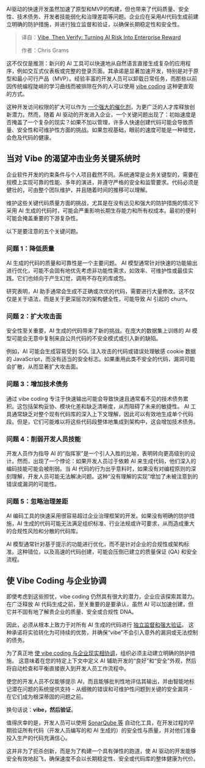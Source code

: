 
<!--
title: 先感知，再验证：将人工智能风险转化为企业回报
cover: https://cdn.thenewstack.io/media/2025/06/b5b09e77-vibe-then-verify.jpg
summary: AI驱动的快速开发虽然加速了原型和MVP的构建，但也带来了代码质量、安全性、技术债务、开发者技能弱化和治理差距等问题。企业应在采用AI代码生成前建立明确的防护措施，并进行独立监督和验证，以确保长期稳定性和安全性。
-->

AI驱动的快速开发虽然加速了原型和MVP的构建，但也带来了代码质量、安全性、技术债务、开发者技能弱化和治理差距等问题。企业应在采用AI代码生成前建立明确的防护措施，并进行独立监督和验证，以确保长期稳定性和安全性。

> 译自：[Vibe, Then Verify: Turning AI Risk Into Enterprise Reward](https://thenewstack.io/vibe-then-verify-turning-ai-risk-into-enterprise-reward/)
> 
> 作者：Chris Grams

这不仅仅是推测：新兴的 AI 工具可以快速地从自然语言直接生成复杂的应用程序，例如交互式仪表板或完整的登录页面。其承诺是显著加速开发，特别是对于原型和最小可行产品（MVP）。经验丰富的开发人员可以卸载日常任务，而那些以前因传统编程陡峭的学习曲线而被排除在外的人可以使用 [vibe coding](https://thenewstack.io/vibe-coding-fad-future-or-folly) 这种更直观的方式。

这种开发访问权限的扩大可以作为 [一个强大的催化剂](https://thenewstack.io/vibe-coding-is-here-how-ai-is-reshaping-the-software-developer-profession)，为更广泛的人才库释放创新潜力。然而，随着 AI 驱动的开发进入企业，一个关键问题出现了：初始速度是否掩盖了一个复杂的现实？如果不加以管理，许多人快速创建代码可能会导致质量、安全性和可维护性方面的挑战。如果忽视基础，眼前的速度可能是一种错觉，会危及代码的健康。

## 当对 Vibe 的渴望冲击业务关键系统时

企业软件开发的约束条件与个人项目截然不同。系统通常是业务关键型的，需要在规模上实现可靠的性能、多年的演进，并遵守严格的安全和监管要求。代码必须是健壮的，可由整个团队维护，并且随着时间的推移可以理解。

维护这些关键代码质量方面的挑战，尤其是在没有远见和强大的防护措施的情况下采用 AI 生成的代码时，可能会严重影响长期生存能力和所有权成本。最初的便利可能会掩盖重要的下游复杂性。

以下是要注意的五个关键问题。

### 问题 1：降低质量

AI 生成的代码的质量和可靠性是一个主要问题。 AI 模型通常针对快速的功能输出进行优化，可能不会固有地优先考虑非功能性需求，如效率、可维护性或最佳实践。它们也倾向于产生幻觉，调用不存在的库或包。

研究表明，AI 助手通常会生成不正确或次优的代码，需要进行大量修改。这不仅仅是关于语法，而是关于更深层次的架构健全性，可能导致 AI 引起的 churn。

### 问题 2：扩大攻击面

安全性至关重要，AI 生成的代码带来了新的挑战。在庞大的数据集上训练的 AI 模型可能会无意中复制来自公共代码的不安全模式或引入新的缺陷。

例如，AI 可能会生成容易受到 SQL 注入攻击的代码或错误处理敏感 cookie 数据的 JavaScript，而没有适当的安全标志。如果重用此类不安全的代码，漏洞可能会扩散，从而显著扩大攻击面。

### 问题 3：增加技术债务

通过 vibe coding 专注于快速输出可能会导致快速且通常看不见的技术债务累积。这包括架构妥协、模块化差和缺乏清晰度，从而阻碍了未来的敏捷性。 AI 工具通常缺乏对整个现有代码库的深入上下文理解，因此可以有效地生成单个代码段。但是，它们可能难以将这些代码段整体地集成到架构中，这会增加技术债务。

### 问题 4：削弱开发人员技能

开发人员作为指导 AI 的“指挥家”是一个引人入胜的比喻，表明转向更高级别的设计。然而，出现了一个悖论：如果开发人员过于依赖 AI 来生成代码，他们深入的编码技能可能会被削弱。当 AI 代码的行为出乎意料时，如果没有对编程原则的深刻理解，开发人员可能无法解决问题。这种“没有理解的实现”增加了未被注意到的错误或漏洞的可能性。

### 问题 5：忽略治理差距

AI 编码工具的快速采用很容易超过企业治理框架的开发。如果没有明确的防护措施，AI 生成的代码可能无法满足组织标准、行业法规或许可要求，从而造成重大的合规性风险和分散的代码库。

AI 模型通常针对基于提示的功能进行优化，而不是针对企业的合规性或架构标准。这种错位，以及高速的代码创建，可能会压倒已建立的质量保证 (QA) 和安全流程。

## 使 Vibe Coding 与企业协调

即使考虑到这些担忧，vibe coding 仍然具有很大的潜力，企业应该探索其潜力。在广泛释放 AI 代码生成之前，至关重要的是要承认，虽然 AI 可以加速创建，但它并不固有地了解贵企业的质量、安全或合规性 DNA。

因此，必须从根本上致力于对所有 AI 生成的代码进行 [独立监督和强大验证](https://thenewstack.io/vibe-coding-is-here-but-are-you-ready-for-incident-vibing/)。 这种承诺将实验转化为可持续的优势，并确保“vibe”不会引入意外的漏洞或无法控制的债务。

为了真正地 [使 vibe coding 与企业现实相协调](https://thenewstack.io/to-vibe-or-not-to-vibe-when-and-where-to-use-vibe-coding)，组织必须主动建立明确的防护措施。 这意味着在您的特定上下文中定义 AI 辅助开发的“良好”和“安全”外观，然后将自动检查和平衡直接嵌入到开发人员工作流程中。

使您的开发人员不仅能够提示 AI，而且能够批判性地评估其输出，并由智能地标记潜在问题的系统提供支持 - 从细微的错误和可维护性问题到关键的安全漏洞 - 在它们成为根深蒂固的问题之前。

换句话说：**vibe，然后验证**。

值得庆幸的是，开发人员可以使用 [SonarQube 等](https://www.sonarsource.com/solutions/ai/) 自动化工具，在开发过程的早期验证所有代码（开发人员编写的和 AI 生成的）的安全性与质量，并对他们准备投入生产的代码充满信心。

这并非为了扼杀创新，而是为了构建一个具有弹性的跑道，使 AI 驱动的开发能够安全有效地起飞，确保速度不会以长期稳定性、安全或代码库的整体健康为代价。